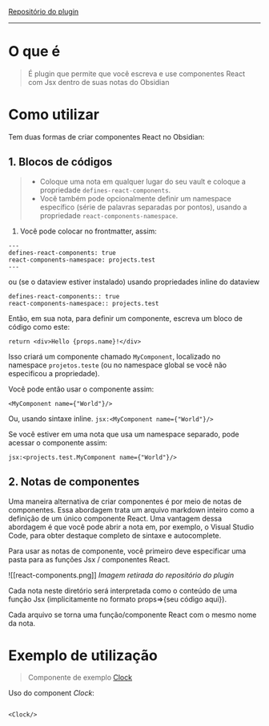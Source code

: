 [Repositório do plugin](https://github.com/elias-sundqvist/obsidian-react-components)

---

# O que é
> É plugin que permite que você escreva e use componentes React com Jsx dentro de suas notas do Obsidian


# Como utilizar

Tem duas formas de criar componentes React no Obsidian:

## 1. Blocos de códigos

> - Coloque uma nota em qualquer lugar do seu vault e coloque a propriedade `defines-react-components`. 
> - Você também pode opcionalmente definir um namespace específico (série de palavras separadas por pontos), usando a propriedade `react-components-namespace`.


1. Você pode colocar no frontmatter, assim:

```
---
defines-react-components: true
react-components-namespace: projects.test
---
```

ou (se o dataview estiver instalado) usando propriedades inline do dataview

```
defines-react-components:: true
react-components-namespace:: projects.test
```

Então, em sua nota, para definir um componente, escreva um bloco de código como este:

```jsx:component:MyComponent
return <div>Hello {props.name}!</div>
```

Isso criará um componente chamado `MyComponent`, localizado no namespace `projetos.teste` (ou no namespace global se você não especificou a propriedade).

Você pode então usar o componente assim:

```jsx:
<MyComponent name={"World"}/>
```

Ou, usando sintaxe inline.
`jsx:<MyComponent name={"World"}/>`

Se você estiver em uma nota que usa um namespace separado, pode acessar o componente assim:

`jsx:<projects.test.MyComponent name={"World"}/>`

## 2. Notas de componentes

Uma maneira alternativa de criar componentes é por meio de notas de componentes. Essa abordagem trata um arquivo markdown inteiro como a definição de um único componente React. Uma vantagem dessa abordagem é que você pode abrir a nota em, por exemplo, o Visual Studio Code, para obter destaque completo de sintaxe e autocomplete.

Para usar as notas de componente, você primeiro deve especificar uma pasta para as funções Jsx / componentes React.

![[react-components.png]]
*Imagem retirada do repositório do plugin*

Cada nota neste diretório será interpretada como o conteúdo de uma função Jsx (implicitamente no formato props=>{seu código aqui}).

Cada arquivo se torna uma função/componente React com o mesmo nome da nota.




# Exemplo de utilização

> Componente de exemplo [Clock]()


Uso do component *Clock*:

```jsx::Clock

<Clock/>
```



